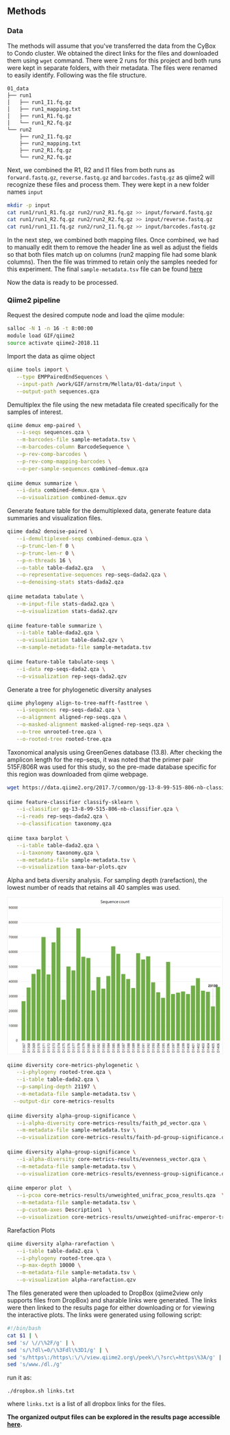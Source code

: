 ## Methods

### Data

The methods will assume that you've transferred the data from the CyBox to Condo cluster. We obtained the direct links for the files and downloaded them using `wget` command. There were 2 runs for this project and both runs were kept in separate folders, with their metadata. The files were renamed to easily identify. Following was the file structure.

```
01_data
├── run1
│   ├── run1_I1.fq.gz
│   ├── run1_mapping.txt
│   ├── run1_R1.fq.gz
│   └── run1_R2.fq.gz
└── run2
    ├── run2_I1.fq.gz
    ├── run2_mapping.txt
    ├── run2_R1.fq.gz
    └── run2_R2.fq.gz
```

Next, we combined the R1, R2 and I1 files from both runs as `forward.fastq.gz`, `reverse.fastq.gz` and `barcodes.fastq.gz` as qiime2 will recognize these files and process them. They were kept in a new folder names `input`

```bash
mkdir -p input
cat run1/run1_R1.fq.gz run2/run2_R1.fq.gz >> input/forward.fastq.gz
cat run1/run1_R2.fq.gz run2/run2_R2.fq.gz >> input/reverse.fastq.gz
cat run1/run1_I1.fq.gz run2/run2_I1.fq.gz >> input/barcodes.fastq.gz
```
In the next step, we combined both mapping files. Once combined, we had to manually edit them to remove the header line as well as adjust the fields so that both files match up on columns (run2 mapping file had some blank columns). Then the file was trimmed to retain only the samples needed for this experiment. The final `sample-metadata.tsv` file can be found [here](sample-metadata.tsv)

Now the data is ready to be processed.


### Qiime2 pipeline

Request the desired compute node and load the qiime module:

```bash
salloc -N 1 -n 16 -t 8:00:00
module load GIF/qiime2
source activate qiime2-2018.11
```

Import the data as qiime object

```bash
qiime tools import \
   --type EMPPairedEndSequences \
   --input-path /work/GIF/arnstrm/Mellata/01-data/input \
   --output-path sequences.qza
```

Demultiplex the file using the new metadata file created specifically for the samples of interest.

```bash
qiime demux emp-paired \
   --i-seqs sequences.qza \
   --m-barcodes-file sample-metadata.tsv \
   --m-barcodes-column BarcodeSequence \
   --p-rev-comp-barcodes \
   --p-rev-comp-mapping-barcodes \
   --o-per-sample-sequences combined-demux.qza

qiime demux summarize \
   --i-data combined-demux.qza \
   --o-visualization combined-demux.qzv
```

Generate feature table for the demultiplexed data, generate feature data summaries and visualization files.

```bash
qiime dada2 denoise-paired \
   --i-demultiplexed-seqs combined-demux.qza \
   --p-trunc-len-f 0 \
   --p-trunc-len-r 0 \
   --p-n-threads 16 \
   --o-table table-dada2.qza   \
   --o-representative-sequences rep-seqs-dada2.qza \
   --o-denoising-stats stats-dada2.qza

qiime metadata tabulate \
   --m-input-file stats-dada2.qza \
   --o-visualization stats-dada2.qzv

qiime feature-table summarize \
   --i-table table-dada2.qza \
   --o-visualization table-dada2.qzv \
   --m-sample-metadata-file sample-metadata.tsv

qiime feature-table tabulate-seqs \
   --i-data rep-seqs-dada2.qza \
   --o-visualization rep-seqs-dada2.qzv
 ```

Generate a tree for phylogenetic diversity analyses

```bash
qiime phylogeny align-to-tree-mafft-fasttree \
   --i-sequences rep-seqs-dada2.qza \
   --o-alignment aligned-rep-seqs.qza \
   --o-masked-alignment masked-aligned-rep-seqs.qza \
   --o-tree unrooted-tree.qza \
   --o-rooted-tree rooted-tree.qza
```

Taxonomical analysis using GreenGenes database (13.8). After checking the amplicon length for the rep-seqs, it was noted that the primer pair 515F/806R was used for this study, so the pre-made database specific for this region was downloaded from qiime webpage.

```bash
wget https://data.qiime2.org/2017.7/common/gg-13-8-99-515-806-nb-classifier.qza

qiime feature-classifier classify-sklearn \
   --i-classifier gg-13-8-99-515-806-nb-classifier.qza \
   --i-reads rep-seqs-dada2.qza \
   --o-classification taxonomy.qza

qiime taxa barplot \
   --i-table table-dada2.qza \
   --i-taxonomy taxonomy.qza \
   --m-metadata-file sample-metadata.tsv \
   --o-visualization taxa-bar-plots.qzv
```

Alpha and beta diversity analysis. For sampling depth (rarefaction), the lowest number of reads that retains all 40 samples was used.

![samples](samples.png)


```bash
qiime diversity core-metrics-phylogenetic \
   --i-phylogeny rooted-tree.qza \
   --i-table table-dada2.qza \
   --p-sampling-depth 21197 \
   --m-metadata-file sample-metadata.tsv \
  --output-dir core-metrics-results

qiime diversity alpha-group-significance \
   --i-alpha-diversity core-metrics-results/faith_pd_vector.qza \
   --m-metadata-file sample-metadata.tsv \
   --o-visualization core-metrics-results/faith-pd-group-significance.qzv

qiime diversity alpha-group-significance \
   --i-alpha-diversity core-metrics-results/evenness_vector.qza \
   --m-metadata-file sample-metadata.tsv \
   --o-visualization core-metrics-results/evenness-group-significance.qzv

qiime emperor plot  \
   --i-pcoa core-metrics-results/unweighted_unifrac_pcoa_results.qza  \
   --m-metadata-file sample-metadata.tsv \
   --p-custom-axes Description1  \
   --o-visualization core-metrics-results/unweighted-unifrac-emperor-treatment.qzv

```

Rarefaction Plots

```bash
qiime diversity alpha-rarefaction \
   --i-table table-dada2.qza \
   --i-phylogeny rooted-tree.qza \
   --p-max-depth 10000 \
   --m-metadata-file sample-metadata.tsv \
   --o-visualization alpha-rarefaction.qzv
```

The files generated were then uploaded to DropBox (qiime2view only supports files from DropBox) and sharable links were generated. The links were then linked to the results page for either downloading or for viewing the interactive plots. The links were generated using following script:

```bash
#!/bin/bash
cat $1 | \
sed 's/ \//\%2F/g' | \
sed 's/\?dl\=0/\%3Fdl\%3D1/g' | \
sed 's/https\:/https\:\/\/view.qiime2.org\/peek\/\?src\=https\%3A/g' | \
sed 's/www./dl./g'
```

run it as:

```
./dropbox.sh links.txt
```

where `links.txt` is a list of all dropbox links for the files.

**The organized output files can be explored in the results page accessible [here](results-qiime.md).** 
